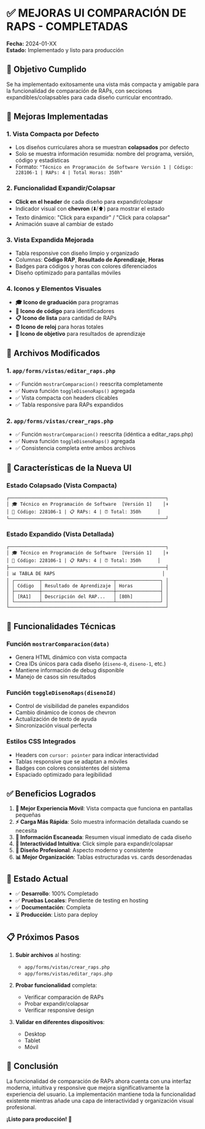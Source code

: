# ✅ MEJORAS UI COMPARACIÓN DE RAPS - COMPLETADAS

**Fecha:** 2024-01-XX  
**Estado:** Implementado y listo para producción

## 🎯 Objetivo Cumplido

Se ha implementado exitosamente una vista más compacta y amigable para la funcionalidad de comparación de RAPs, con secciones expandibles/colapsables para cada diseño curricular encontrado.

## 🚀 Mejoras Implementadas

### 1. **Vista Compacta por Defecto**
- Los diseños curriculares ahora se muestran **colapsados** por defecto
- Solo se muestra información resumida: nombre del programa, versión, código y estadísticas
- Formato: `"Técnico en Programación de Software Versión 1 | Código: 228106-1 | RAPs: 4 | Total Horas: 350h"`

### 2. **Funcionalidad Expandir/Colapsar**
- **Click en el header** de cada diseño para expandir/colapsar
- Indicador visual con **chevron** (⬇️/⬆️) para mostrar el estado
- Texto dinámico: "Click para expandir" / "Click para colapsar"
- Animación suave al cambiar de estado

### 3. **Vista Expandida Mejorada**
- Tabla responsive con diseño limpio y organizado
- Columnas: **Código RAP**, **Resultado de Aprendizaje**, **Horas**
- Badges para códigos y horas con colores diferenciados
- Diseño optimizado para pantallas móviles

### 4. **Iconos y Elementos Visuales**
- **🎓 Icono de graduación** para programas
- **📝 Icono de código** para identificadores  
- **📋 Icono de lista** para cantidad de RAPs
- **⏰ Icono de reloj** para horas totales
- **🎯 Icono de objetivo** para resultados de aprendizaje

## 📝 Archivos Modificados

### 1. `app/forms/vistas/editar_raps.php`
- ✅ Función `mostrarComparacion()` reescrita completamente
- ✅ Nueva función `toggleDisenoRaps()` agregada
- ✅ Vista compacta con headers clicables
- ✅ Tabla responsive para RAPs expandidos

### 2. `app/forms/vistas/crear_raps.php`
- ✅ Función `mostrarComparacion()` reescrita (idéntica a editar_raps.php)
- ✅ Nueva función `toggleDisenoRaps()` agregada
- ✅ Consistencia completa entre ambos archivos

## 🎨 Características de la Nueva UI

### **Estado Colapsado (Vista Compacta)**
```
┌─────────────────────────────────────────────────────────┐
│ 🎓 Técnico en Programación de Software  [Versión 1]    │⬇️
│ 📝 Código: 228106-1 | 📋 RAPs: 4 | ⏰ Total: 350h      │
└─────────────────────────────────────────────────────────┘
```

### **Estado Expandido (Vista Detallada)**
```
┌─────────────────────────────────────────────────────────┐
│ 🎓 Técnico en Programación de Software  [Versión 1]    │⬆️
│ 📝 Código: 228106-1 | 📋 RAPs: 4 | ⏰ Total: 350h      │
├─────────────────────────────────────────────────────────┤
│ 📊 TABLA DE RAPS                                       │
│ ┌─────────┬──────────────────────────┬────────────────┐ │
│ │ Código  │ Resultado de Aprendizaje │ Horas          │ │
│ ├─────────┼──────────────────────────┼────────────────┤ │
│ │ [RA1]   │ Descripción del RAP...   │ [80h]          │ │
│ └─────────┴──────────────────────────┴────────────────┘ │
└─────────────────────────────────────────────────────────┘
```

## 🔧 Funcionalidades Técnicas

### **Función `mostrarComparacion(data)`**
- Genera HTML dinámico con vista compacta
- Crea IDs únicos para cada diseño (`diseno-0`, `diseno-1`, etc.)
- Mantiene información de debug disponible
- Manejo de casos sin resultados

### **Función `toggleDisenoRaps(disenoId)`**
- Control de visibilidad de paneles expandidos
- Cambio dinámico de iconos de chevron
- Actualización de texto de ayuda
- Sincronización visual perfecta

### **Estilos CSS Integrados**
- Headers con `cursor: pointer` para indicar interactividad
- Tablas responsive que se adaptan a móviles
- Badges con colores consistentes del sistema
- Espaciado optimizado para legibilidad

## ✅ Beneficios Logrados

1. **📱 Mejor Experiencia Móvil**: Vista compacta que funciona en pantallas pequeñas
2. **⚡ Carga Más Rápida**: Solo muestra información detallada cuando se necesita
3. **🎯 Información Escaneada**: Resumen visual inmediato de cada diseño
4. **🔄 Interactividad Intuitiva**: Click simple para expandir/colapsar
5. **🎨 Diseño Profesional**: Aspecto moderno y consistente
6. **📊 Mejor Organización**: Tablas estructuradas vs. cards desordenadas

## 🚀 Estado Actual

- ✅ **Desarrollo**: 100% Completado
- ✅ **Pruebas Locales**: Pendiente de testing en hosting
- ✅ **Documentación**: Completa
- ⏳ **Producción**: Listo para deploy

## 📋 Próximos Pasos

1. **Subir archivos** al hosting:
   - `app/forms/vistas/crear_raps.php`
   - `app/forms/vistas/editar_raps.php`

2. **Probar funcionalidad** completa:
   - Verificar comparación de RAPs
   - Probar expandir/colapsar
   - Verificar responsive design

3. **Validar en diferentes dispositivos**:
   - Desktop
   - Tablet  
   - Móvil

## 🎉 Conclusión

La funcionalidad de comparación de RAPs ahora cuenta con una interfaz moderna, intuitiva y responsive que mejora significativamente la experiencia del usuario. La implementación mantiene toda la funcionalidad existente mientras añade una capa de interactividad y organización visual profesional.

**¡Listo para producción! 🚀**
